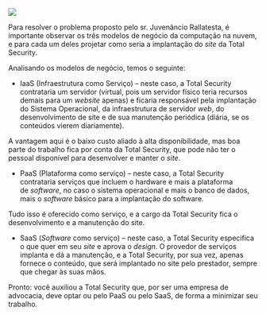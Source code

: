 [![](https://ampli-images.s3.amazonaws.com/production/07de67b0-1ae9-4c07-b04c-5fe16c110451/original)](https://ampli-images.s3.amazonaws.com/production/07de67b0-1ae9-4c07-b04c-5fe16c110451/original)

Para resolver o problema proposto pelo sr. Juvenâncio Rallatesta, é importante observar os três modelos de negócio da computação na nuvem, e para cada um deles projetar como seria a implantação do _site_ da Total Security.

Analisando os modelos de negócio, temos o seguinte:

- IaaS (Infraestrutura como Serviço) – neste caso, a Total Security contrataria um servidor (virtual, pois um servidor físico teria recursos demais para um _website_ apenas) e ficaria responsável pela implantação do Sistema Operacional, da infraestrutura de servidor _web_, do desenvolvimento de site e de sua manutenção periódica (diária, se os conteúdos vierem diariamente).

A vantagem aqui é o baixo custo aliado à alta disponibilidade, mas boa parte do trabalho fica por conta da Total Security, que pode não ter o pessoal disponível para desenvolver e manter o _site_.

- PaaS (Plataforma como serviço) – neste caso, a Total Security contrataria serviços que incluem o hardware e mais a plataforma de _software_, no caso o sistema operacional e mais o banco de dados, mais o _software_ básico para a implantação do software.

Tudo isso é oferecido como serviço, e a cargo da Total Security fica o desenvolvimento e a manutenção do site.

- SaaS (_Software_ como serviço) – neste caso, a Total Security especifica o que quer em seu _site_ e aprova o _design_. O provedor de serviços implanta e dá a manutenção, e a Total Security, por sua vez, apenas fornece o conteúdo, que será implantado no site pelo prestador, sempre que chegar às suas mãos.

Pronto: você auxiliou a Total Security que, por ser uma empresa de advocacia, deve optar ou pelo PaaS ou pelo SaaS, de forma a minimizar seu trabalho.